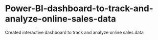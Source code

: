 # Power-BI-dashboard-to-track-and-analyze-online-sales-data
Created interactive dashboard to track and analyze online sales data

